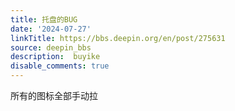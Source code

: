 ```yaml
---
title: 托盘的BUG
date: '2024-07-27'
linkTitle: https://bbs.deepin.org/en/post/275631
source: deepin_bbs
description:  buyike 
disable_comments: true
---
```

所有的图标全部手动拉

